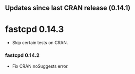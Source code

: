 ## Updates since last CRAN release (0.14.1)

# fastcpd 0.14.3

*   Skip certain tests on CRAN.

### fastcpd 0.14.2

*   Fix CRAN noSuggests error.
